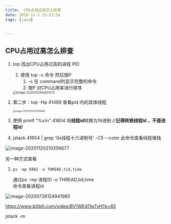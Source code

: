 ```yaml
---
title:  CPU占用过高怎么排查
date: 2018-11-1 13:22:54
tags: [java]


---
```

## CPU占用过高怎么排查


1. top 找出CPU占用过高的进程 PID

   1.  使用 top -c 命令   然后按P
       1.  -c 在 command列显示完整的命令
       2.  按P 对CPU占用率进行排序

   <img src="https://gitee.com/guxiangfly/blogimage/raw/master/img/image-20201120192801212.png" alt="image-20201120192801212" style="zoom:67%;" />

2. 第二步：top  -Hp  41469     查看pid 内的具体线程

   <img src="https://gitee.com/guxiangfly/blogimage/raw/master/img/image-20201120203158484.png" alt="image-20201120203158484" style="zoom:50%;" />

3. 使用 printf "%x\n"  41604    将**线程id**转换为16进制        //**记得转换线程Id ，不是进程Id**/

   

4. jstack 41604 | grep '0x线程十六进制号'  -C5 --color     此命令查看线程堆栈

![image-20201120210356677](https://gitee.com/guxiangfly/blogimage/raw/master/img/image-20201120210356677.png)











另一种方式查看

1. ```
   ps -mp 6902 -o THREAD,tid,time
   ```
   通过ps -mp 进程ID  -o THREAD,tid,time  
   命令查看进程id

![image-20200726124941985](https://gitee.com/guxiangfly/blogimage/raw/master/img/image-20200726124941985.png)









https://www.bilibili.com/video/BV1WE411p7yH?p=65







jstack -m 